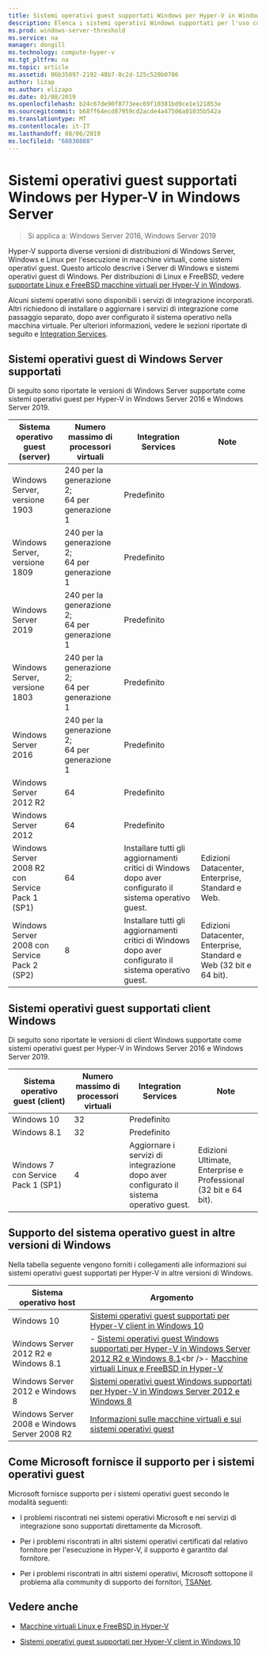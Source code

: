 ```yaml
---
title: Sistemi operativi guest supportati Windows per Hyper-V in Windows Server
description: Elenca i sistemi operativi Windows supportati per l'uso come guest in una macchina virtuale. Fornisce inoltre collegamenti ad articoli simili per le versioni precedenti di Hyper-V.
ms.prod: windows-server-threshold
ms.service: na
manager: dongill
ms.technology: compute-hyper-v
ms.tgt_pltfrm: na
ms.topic: article
ms.assetid: 06b35897-2192-48b7-8c2d-125c520b0786
author: lizap
ms.author: elizapo
ms.date: 01/08/2019
ms.openlocfilehash: b24c67de90f8773eec69f10381bd9ce1e121853e
ms.sourcegitcommit: b68ff64ecd87959cd2acde4a47506a01035b542a
ms.translationtype: MT
ms.contentlocale: it-IT
ms.lasthandoff: 08/06/2019
ms.locfileid: "68830888"
---
```

# <a name="supported-windows-guest-operating-systems-for-hyper-v-on-windows-server"></a>Sistemi operativi guest supportati Windows per Hyper-V in Windows Server

>Si applica a: Windows Server 2016, Windows Server 2019

Hyper-V supporta diverse versioni di distribuzioni di Windows Server, Windows e Linux per l'esecuzione in macchine virtuali, come sistemi operativi guest. Questo articolo descrive i Server di Windows e sistemi operativi guest di Windows. Per distribuzioni di Linux e FreeBSD, vedere [supportate Linux e FreeBSD macchine virtuali per Hyper-V in Windows](Supported-Linux-and-FreeBSD-virtual-machines-for-Hyper-V-on-Windows.md).  
    
Alcuni sistemi operativi sono disponibili i servizi di integrazione incorporati. Altri richiedono di installare o aggiornare i servizi di integrazione come passaggio separato, dopo aver configurato il sistema operativo nella macchina virtuale. Per ulteriori informazioni, vedere le sezioni riportate di seguito e  [Integration Services](https://docs.microsoft.com/virtualization/hyper-v-on-windows/reference/integration-services).  
  
## <a name="supported-windows-server-guest-operating-systems"></a>Sistemi operativi guest di Windows Server supportati  

Di seguito sono riportate le versioni di Windows Server supportate come sistemi operativi guest per Hyper-V in Windows Server 2016 e Windows Server 2019. 
  
|Sistema operativo guest (server)|Numero massimo di processori virtuali|Integration Services|Note|  
|-------------------------------------|----------------------------------------|------------------------|---------|  
|Windows Server, versione 1903 |240 per la generazione 2;<br>64 per generazione 1|Predefinito||
|Windows Server, versione 1809 |240 per la generazione 2;<br>64 per generazione 1|Predefinito|| 
|Windows Server 2019 |240 per la generazione 2;<br>64 per generazione 1|Predefinito||
|Windows Server, versione 1803 |240 per la generazione 2;<br>64 per generazione 1|Predefinito|| 
|Windows Server 2016 |240 per la generazione 2;<br>64 per generazione 1|Predefinito|| 
|Windows Server 2012 R2 |64|Predefinito||  
|Windows Server 2012 |64|Predefinito||  
|Windows Server 2008 R2 con Service Pack 1 (SP1)|64|Installare tutti gli aggiornamenti critici di Windows dopo aver configurato il sistema operativo guest.|Edizioni Datacenter, Enterprise, Standard e Web.|
|Windows Server 2008 con Service Pack 2 (SP2)|8|Installare tutti gli aggiornamenti critici di Windows dopo aver configurato il sistema operativo guest.|Edizioni Datacenter, Enterprise, Standard e Web (32 bit e 64 bit).|  
  
## <a name="supported-windows-client-guest-operating-systems"></a>Sistemi operativi guest supportati client Windows  

Di seguito sono riportate le versioni di client Windows supportate come sistemi operativi guest per Hyper-V in Windows Server 2016 e Windows Server 2019.
  
|Sistema operativo guest (client)|Numero massimo di processori virtuali|Integration Services|Note|  
|-------------------------------------|----------------------------------------|------------------------|---------|  
|Windows 10|32|Predefinito||  
|Windows 8.1|32|Predefinito||  
|Windows 7 con Service Pack 1 (SP1)|4|Aggiornare i servizi di integrazione dopo aver configurato il sistema operativo guest.|Edizioni Ultimate, Enterprise e Professional (32 bit e 64 bit).|  
  
## <a name="guest-operating-system-support-on-other-versions-of-windows"></a>Supporto del sistema operativo guest in altre versioni di Windows  

Nella tabella seguente vengono forniti i collegamenti alle informazioni sui sistemi operativi guest supportati per Hyper-V in altre versioni di Windows.  
  
|Sistema operativo host|Argomento|  
|-------------------------|---------|  
|Windows 10|[Sistemi operativi guest supportati per Hyper-V client in Windows 10](https://docs.microsoft.com/virtualization/hyper-v-on-windows/about/supported-guest-os)|  
|Windows Server 2012 R2 e Windows 8.1|-   [Sistemi operativi guest Windows supportati per Hyper-V in Windows Server 2012 R2 e Windows 8.1](https://docs.microsoft.com/previous-versions/windows/it-pro/windows-server-2012-R2-and-2012/dn792027(v=ws.11))<br />-   [Macchine virtuali Linux e FreeBSD in Hyper-V](Supported-Linux-and-FreeBSD-virtual-machines-for-Hyper-V-on-Windows.md)|  
|Windows Server 2012 e Windows 8|[Sistemi operativi guest Windows supportati per Hyper-V in Windows Server 2012 e Windows 8](https://docs.microsoft.com/previous-versions/windows/it-pro/windows-server-2012-R2-and-2012/dn792028(v=ws.11))|  
|Windows Server 2008 e Windows Server 2008 R2|[Informazioni sulle macchine virtuali e sui sistemi operativi guest](https://docs.microsoft.com/previous-versions/windows/it-pro/windows-server-2008-R2-and-2008/cc794868(v=ws.10))|  
  
## <a name="how-microsoft-provides-support-for-guest-operating-systems"></a>Come Microsoft fornisce il supporto per i sistemi operativi guest  

Microsoft fornisce supporto per i sistemi operativi guest secondo le modalità seguenti:  
  
-   I problemi riscontrati nei sistemi operativi Microsoft e nei servizi di integrazione sono supportati direttamente da Microsoft.  
  
-   Per i problemi riscontrati in altri sistemi operativi certificati dal relativo fornitore per l'esecuzione in Hyper-V, il supporto è garantito dal fornitore.  
  
-   Per i problemi riscontrati in altri sistemi operativi, Microsoft sottopone il problema alla community di supporto dei fornitori, [TSANet](https://www.tsanet.org/).  
  
## <a name="see-also"></a>Vedere anche  
  
-   [Macchine virtuali Linux e FreeBSD in Hyper-V](Supported-Linux-and-FreeBSD-virtual-machines-for-Hyper-V-on-Windows.md)  
  
-   [Sistemi operativi guest supportati per Hyper-V client in Windows 10](https://docs.microsoft.com/virtualization/hyper-v-on-windows/about/supported-guest-os)  
  



